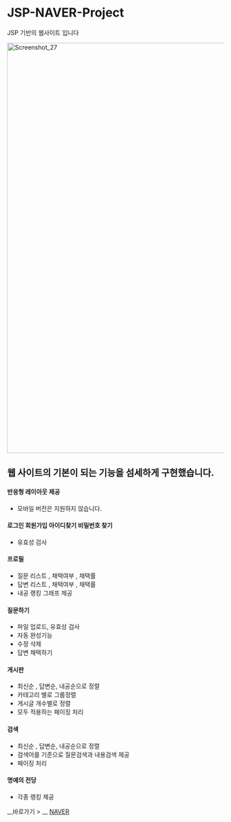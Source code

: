 # JSP-NAVER-Project
JSP 기반의 웹사이트 입니다

<img width="952" alt="Screenshot_27" src="https://user-images.githubusercontent.com/73155761/113885204-9e657700-97fa-11eb-98a4-7b3d9fd4074d.png">

## 웹 사이트의 기본이 되는 기능을 섬세하게 구현했습니다.

#### 반응형 레이아웃 제공
* 모바일 버전은 지원하지 않습니다.

#### 로그인 회원가입 아이디찾기 비밀번호 찾기
 * 유효성 검사
#### 프로필 
 * 질문 리스트 , 채택여부 , 채택률
 * 답변 리스트 , 채택여부 , 채택률
 * 내공 랭킹 그래프 제공


#### 질문하기
 * 파일 업로드, 유효성 검사
 * 자동 완성기능
 * 수정 삭제 
 * 답변 채택하기


#### 게시판 
 * 최신순 , 답변순, 내공순으로 정렬
 * 카테고리 별로 그룹정렬
 * 게시글 개수별로 정렬
 * 모두 적용하는 페이징 처리

#### 검색
 * 최신순 , 답변순, 내공순으로 정렬
 * 검색어를 기준으로 질문검색과 내용검색 제공
 * 페이징 처리

#### 명예의 전당
 * 각종 랭킹 제공

__바로가기 > __  [NAVER](http://kw78999.cafe24.com/naver/in/naverin_main.jsp)
